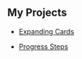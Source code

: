 
## My Projects

- <a href="https://expanding-cards-jayaxsurya.netlify.app/" target="_blank">Expanding Cards</a>

- <a href="https://progress-steps-jayaxsurya.netlify.app/" target="_blank">Progress Steps</a>


